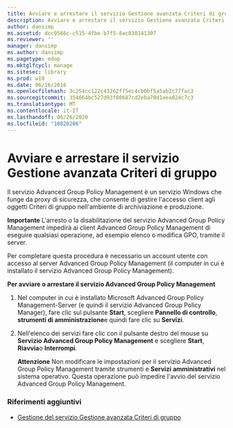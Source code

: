 ```yaml
---
title: Avviare e arrestare il servizio Gestione avanzata Criteri di gruppo
description: Avviare e arrestare il servizio Gestione avanzata Criteri di gruppo
author: dansimp
ms.assetid: dcc9566c-c515-4fbe-b7f5-8ac030141307
ms.reviewer: ''
manager: dansimp
ms.author: dansimp
ms.pagetype: mdop
ms.mktglfcycl: manage
ms.sitesec: library
ms.prod: w10
ms.date: 06/16/2016
ms.openlocfilehash: 3c254cc122c43262ff5ec4cb0bf5a5ab2c77fac3
ms.sourcegitcommit: 354664bc527d93f80687cd2eba70d1eea024c7c3
ms.translationtype: MT
ms.contentlocale: it-IT
ms.lasthandoff: 06/26/2020
ms.locfileid: "10820206"
---
```

# Avviare e arrestare il servizio Gestione avanzata Criteri di gruppo


Il servizio Advanced Group Policy Management è un servizio Windows che funge da proxy di sicurezza, che consente di gestire l'accesso client agli oggetti Criteri di gruppo nell'ambiente di archiviazione e produzione.

**Importante**  L'arresto o la disabilitazione del servizio Advanced Group Policy Management impedirà ai client Advanced Group Policy Management di eseguire qualsiasi operazione, ad esempio elenco o modifica GPO, tramite il server.

 

Per completare questa procedura è necessario un account utente con accesso al server Advanced Group Policy Management (il computer in cui è installato il servizio Advanced Group Policy Management).

**Per avviare o arrestare il servizio Advanced Group Policy Management**

1.  Nel computer in cui è installato Microsoft Advanced Group Policy Management-Server (e quindi il servizio Advanced Group Policy Manager), fare clic sul pulsante **Start**, scegliere **Pannello di controllo**, **strumenti di amministrazione**e quindi fare clic su **Servizi**.

2.  Nell'elenco dei servizi fare clic con il pulsante destro del mouse su **Servizio Advanced Group Policy Management** e scegliere **Start**, **Riavvia**o **Interrompi**.

    **Attenzione**  Non modificare le impostazioni per il servizio Advanced Group Policy Management tramite strumenti e **Servizi** **amministrativi** nel sistema operativo. Questa operazione può impedire l'avvio del servizio Advanced Group Policy Management.

     

### Riferimenti aggiuntivi

-   [Gestione del servizio Gestione avanzata Criteri di gruppo](managing-the-agpm-service-agpm40.md)

 

 






